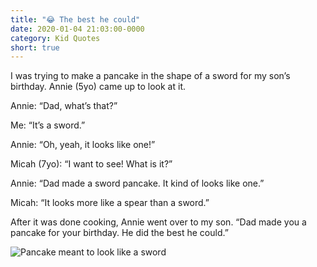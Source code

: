 ```yaml
---
title: "😂 The best he could"
date: 2020-01-04 21:03:00-0000
category: Kid Quotes
short: true
---
```


I was trying to make a pancake in the shape of a sword for my son’s birthday. Annie (5yo) came up to look at it.

Annie: “Dad, what’s that?”

Me: “It’s a sword.”

Annie: “Oh, yeah, it looks like one!”

Micah (7yo): “I want to see! What is it?”

Annie: “Dad made a sword pancake. It kind of looks like one.”

Micah: “It looks more like a spear than a sword.”

After it was done cooking, Annie went over to my son. “Dad made you a pancake for your birthday. He did the best he could.”

<img src="https://www.bennorris.blog/uploads/2020/209bc56f70.jpg" alt="Pancake meant to look like a sword" />

